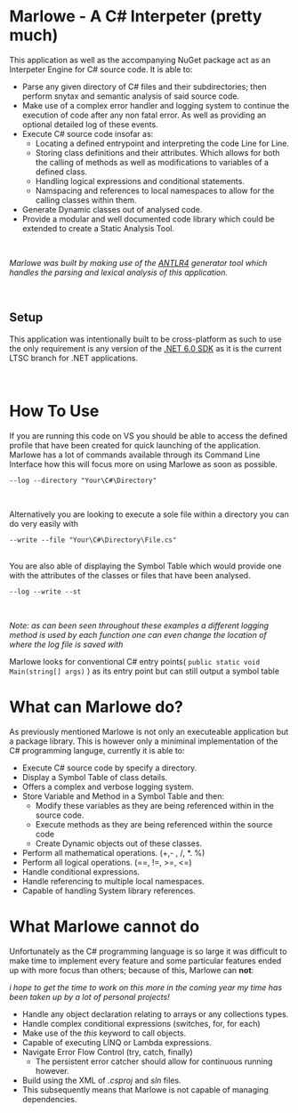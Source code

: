 # Marlowe - A C# Interpeter (pretty much)
This application as well as the accompanying NuGet package act as an Interpeter Engine for C# source code. It is able to:
* Parse any given directory of C# files and their subdirectories; then perform snytax and semantic analysis of said source code.
* Make use of a complex error handler and logging system to continue the execution of code after any non fatal error. As well as providing an optional detailed log of these events.
* Execute C# source code insofar as:
    - Locating a defined entrypoint and interpreting the code Line for Line. 
    - Storing class definitions and their attributes. Which allows for both the calling of methods as well as modifications to variables of a defined class.
    - Handling logical expressions and conditional statements.
    - Namspacing and references to local namespaces to allow for the calling classes within them.
* Generate Dynamic classes out of analysed code.
* Provide a modular and well documented code library which could be extended to create a Static Analysis Tool.

<br>

_Marlowe was built by making use of the *[ANTLR4](https://www.antlr.org/)* generator tool which handles the parsing and lexical analysis of this application._

<br>

## Setup
This application was intentionally built to be cross-platform as such to use the only requirement is any version of the [.NET 6.0 SDK](https://dotnet.microsoft.com/en-us/download/dotnet/6.0) as it is the current LTSC branch for .NET applications.

<br>

# How To Use 
If you are running this code on VS you should be able to access the defined profile that have been created for quick launching of the application. Marlowe has a lot of commands available through its Command Line Interface how this will focus more on using Marlowe as soon as possible.

```cli
--log --directory "Your\C#\Directory"
```
<br>

Alternatively you are looking to execute a sole file within a directory you can do very easily with

```cli
--write --file "Your\C#\Directory\File.cs"
```
<br>
You are also able of displaying the Symbol Table which would provide one with the attributes of the classes or files that have been analysed.

```cli
--log --write --st
```
<br>

_*Note:* as can been seen throughout these examples a different logging method is used by each function one can even change the location of where the log file is saved with_

Marlowe looks for conventional C# entry points( ```public static void Main(string[] args)``` ) as its entry point but can still output a symbol table 


# What can Marlowe do?
As previously mentioned Marlowe is not only an executeable application but a package library. This is however only a miniminal implementation of the C# programming languge, currently it is able to:
* Execute C# source code by specify a directory.
* Display a Symbol Table of class details.
* Offers a complex and verbose logging system.
* Store Variable and Method in a Symbol Table and then:
    - Modify these variables as they are being  referenced within in the source code.
    - Execute methods as they are being referenced within the source code
    - Create Dynamic objects out of these classes.
* Perform all mathematical operations. (+,- , /, *. %)
* Perform all logical operations.     (==, !=, >=, <=)
* Handle conditional expressions.
* Handle referencing to multiple local namespaces.
* Capable of handling System library references.


# What Marlowe cannot do
Unfortunately as the C# programming language is so large it was difficult to make time to implement every feature and some particular features ended up with more focus than others; because of this, Marlowe can **not**:

_i hope to get the time to work on this more in the coming year my time has been taken up by a lot of personal projects!_

* Handle any object declaration relating to arrays or any collections types.
* Handle complex conditional expressions (switches, for, for each) 
* Make use of the *this* keyword to call objects.
* Capable of executing LINQ or Lambda expressions. 
* Navigate Error Flow Control (try, catch, finally)
    - The persistent error catcher should allow for continuous running however.
* Build using the XML of _.csproj_ and _sln_ files.
* This subsequently means that Marlowe is not capable of managing dependencies.
